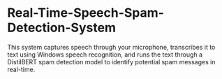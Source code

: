 # Real-Time-Speech-Spam-Detection-System
This system captures speech through your microphone, transcribes it to text using Windows speech recognition, and runs the text through a DistilBERT spam detection model to identify potential spam messages in real-time.
